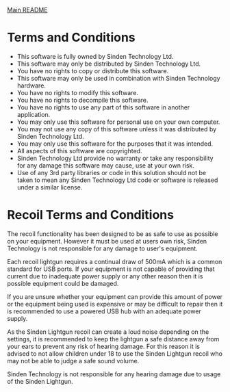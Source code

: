 [Main README](README.md)

# Terms and Conditions

- This software is fully owned by Sinden Technology Ltd.
- This software may only be distributed by Sinden Technology Ltd.
- You have no rights to copy or distribute this software.
- This software may only be used in combination with Sinden Technology hardware.
- You have no rights to modify this software.
- You have no rights to decompile this software.
- You have no rights to use any part of this software in another application.
- You may only use this software for personal use on your own computer.
- You may not use any copy of this software unless it was distributed by Sinden Technology Ltd.
- You may only use this software for the purposes that it was intended.
- All aspects of this software are copyrighted.
- Sinden Technology Ltd provide no warranty or take any responsibility for any damage this software may cause, use at your own risk.
- Use of any 3rd party libraries or code in this solution should not be taken to mean any Sinden Technology Ltd code or software is released under a similar license.

# Recoil Terms and Conditions

The recoil functionality has been designed to be as safe to use as possible on your equipment.
However it must be used at users own risk, Sinden Technology is not responsible for any damage to user's equipment.

Each recoil lightgun requires a continual draw of 500mA which is a common standard for USB ports.
If your equipment is not capable of providing that current due to inadequate power supply or any other reason
then it is possible equipment could be damaged.

If you are unsure whether your equipment can provide this amount of power or the equipment being used is expensive or may be difficult to repair then it is recommended to use a powered USB hub with an adequate power supply.

As the Sinden Lightgun recoil can create a loud noise depending on the settings, it is recommended to keep the lightgun a safe distance away from your ears to prevent any risk of hearing damage.  For this reason it is advised to not allow children under 18 to use the Sinden Lightgun recoil who may not be able to judge a safe sound volume.

Sinden Technology is not responsible for any hearing damage due to usage of the Sinden Lightgun.

